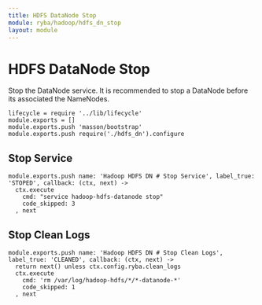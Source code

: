 ```yaml
---
title: HDFS DataNode Stop
module: ryba/hadoop/hdfs_dn_stop
layout: module
---
```


# HDFS DataNode Stop

Stop the DataNode service. It is recommended to stop a DataNode before its
associated the NameNodes.

    lifecycle = require '../lib/lifecycle'
    module.exports = []
    module.exports.push 'masson/bootstrap'
    module.exports.push require('./hdfs_dn').configure

## Stop Service

    module.exports.push name: 'Hadoop HDFS DN # Stop Service', label_true: 'STOPED', callback: (ctx, next) ->
      ctx.execute
        cmd: "service hadoop-hdfs-datanode stop"
        code_skipped: 3
      , next

## Stop Clean Logs

    module.exports.push name: 'Hadoop HDFS DN # Stop Clean Logs', label_true: 'CLEANED', callback: (ctx, next) ->
      return next() unless ctx.config.ryba.clean_logs
      ctx.execute
        cmd: 'rm /var/log/hadoop-hdfs/*/*-datanode-*'
        code_skipped: 1
      , next
